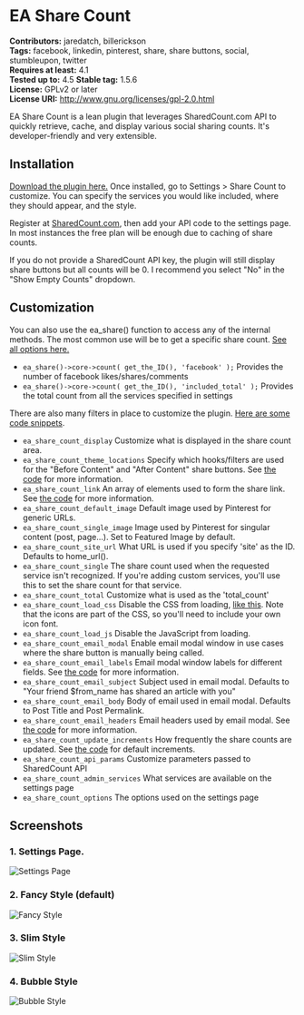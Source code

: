 # EA Share Count #
**Contributors:** jaredatch, billerickson  
**Tags:** facebook, linkedin, pinterest, share, share buttons, social, stumbleupon, twitter  
**Requires at least:** 4.1  
**Tested up to:** 4.5
**Stable tag:** 1.5.6  
**License:** GPLv2 or later  
**License URI:** http://www.gnu.org/licenses/gpl-2.0.html  

EA Share Count is a lean plugin that leverages SharedCount.com API to quickly retrieve, cache, and display various social sharing counts. It's developer-friendly and very extensible.

## Installation ##

[Download the plugin here.](https://github.com/jaredatch/EA-Share-Count/archive/master.zip) Once installed, go to Settings > Share Count to customize. You can specify the services you would like included, where they should appear, and the style.

Register at [SharedCount.com](http://www.sharedcount.com), then add your API code to the settings page. In most instances the free plan will be enough due to caching of share counts. 

If you do not provide a SharedCount API key, the plugin will still display share buttons but all counts will be 0. I recommend you select "No" in the "Show Empty Counts" dropdown.

## Customization ##

You can also use the ea_share() function to access any of the internal methods. The most common use will be to get a specific share count.  [See all options here.](https://github.com/jaredatch/EA-Share-Count/blob/master/includes/class-core.php#L157)

* `ea_share()->core->count( get_the_ID(), 'facebook' );` Provides the number of facebook likes/shares/comments
* `ea_share()->core->count( get_the_ID(), 'included_total' );` Provides the total count from all the services specified in settings

There are also many filters in place to customize the plugin. [Here are some code snippets](http://www.billerickson.net/code-tag/ea-share-count/).

* `ea_share_count_display` Customize what is displayed in the share count area.
* `ea_share_count_theme_locations` Specify which hooks/filters are used for the "Before Content" and "After Content" share buttons. See [the code](https://github.com/jaredatch/EA-Share-Count/blob/master/includes/class-front.php#L38) for more information.
* `ea_share_count_link` An array of elements used to form the share link. See [the code](https://github.com/jaredatch/EA-Share-Count/blob/master/includes/class-front.php#L442) for more information.
* `ea_share_count_default_image` Default image used by Pinterest for generic URLs.
* `ea_share_count_single_image` Image used by Pinterest for singular content (post, page...). Set to Featured Image by default.
* `ea_share_count_site_url` What URL is used if you specify 'site' as the ID. Defaults to home_url(). 
* `ea_share_count_single` The share count used when the requested service isn't recognized. If you're adding custom services, you'll use this to set the share count for that service.
* `ea_share_count_total` Customize what is used as the 'total_count'
* `ea_share_count_load_css` Disable the CSS from loading, [like this](https://gist.github.com/billerickson/fe8079583c1b030e4d59). Note that the icons are part of the CSS, so you'll need to include your own icon font.
* `ea_share_count_load_js` Disable the JavaScript from loading. 
* `ea_share_count_email_modal` Enable email modal window in use cases where the share button is manually being called.
* `ea_share_count_email_labels` Email modal window labels for different fields. See [the code](https://github.com/jaredatch/EA-Share-Count/blob/master/includes/class-front.php#L188) for more information.
* `ea_share_count_email_subject` Subject used in email modal. Defaults to "Your friend $from_name has shared an article with you"
* `ea_share_count_email_body` Body of email used in email modal. Defaults to Post Title and Post Permalink.
* `ea_share_count_email_headers` Email headers used by email modal. See [the code](https://github.com/jaredatch/EA-Share-Count/blob/master/includes/class-core.php#L72) for more information.
* `ea_share_count_update_increments` How frequently the share counts are updated. See [the code](https://github.com/jaredatch/EA-Share-Count/blob/master/includes/class-core.php#L297) for default increments.
* `ea_share_count_api_params` Customize parameters passed to SharedCount API
* `ea_share_count_admin_services` What services are available on the settings page
* `ea_share_count_options` The options used on the settings page


## Screenshots ##

### 1. Settings Page. ###
![Settings Page](https://s3.amazonaws.com/f.cl.ly/items/3p3t471j112o2U3D2t2f/screenshot-1.jpg?v=cf213561)

### 2. Fancy Style (default) ###
![Fancy Style](https://s3.amazonaws.com/f.cl.ly/items/1K3q1G312k3F3u0r0r21/Screen%20Shot%202016-03-23%20at%204.03.33%20PM.png?v=f44e0d06)

### 3. Slim Style ###
![Slim Style](https://s3.amazonaws.com/f.cl.ly/items/1L06211I3E3v1O2o0y0L/slim.jpg?v=58095cff)

### 4. Bubble Style ###
![Bubble Style](https://s3.amazonaws.com/f.cl.ly/items/1D0m2q270u1719112W3S/Screen%20Shot%202016-03-23%20at%204.02.31%20PM.png?v=84be6c71)
